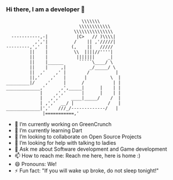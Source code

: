 ### Hi there, I am a developer 👋
```
                             \\\\\\\
                            \\\\\\\\\\\\
                          \\\\\\\\\\\\\\\
  -----------,-|           |C>   // )\\\\|
           ,','|          /    || ,'/////|
---------,','  |         (,    ||   /////
         ||    |          \\  ||||//''''|
         ||    |           |||||||     _|
         ||    |______      `````\____/ \
         ||    |     ,|         _/_____/ \
         ||  ,'    ,' |        /          |
         ||,'    ,'   |       |         \  |
_________|/    ,'     |      /           | |
_____________,'      ,',_____|      |    | |
             |     ,','      |      |    | |
             |   ,','    ____|_____/    /  |
             | ,','  __/ |             /   |
_____________|','   ///_/-------------/   |
              |===========,'
```

- 🔭 I’m currently working on GreenCrunch
- 🌱 I’m currently learning Dart
- 👯 I’m looking to collaborate on Open Source Projects
- 🤔 I’m looking for help with talking to ladies 
- 💬 Ask me about Software development and Game development
- 📫 How to reach me: Reach me here, here is home :)
- 😄 Pronouns: We!
- ⚡ Fun fact: "If you will wake up broke, do not sleep tonight!"

